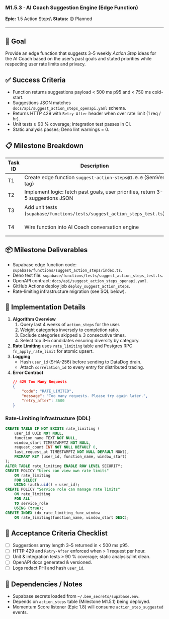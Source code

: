 ### M1.5.3 · AI Coach Suggestion Engine (Edge Function)

**Epic:** 1.5 Action Steps\\ **Status:** 🟡 Planned

---

## 🎯 Goal

Provide an edge function that suggests 3–5 weekly _Action Step_ ideas for the AI
Coach based on the user’s past goals and stated priorities while respecting user
rate limits and privacy.

## ✅ Success Criteria

- Function returns suggestions payload < 500 ms p95 and < 750 ms cold-start.
- Suggestions JSON matches `docs/api/suggest_action_steps_openapi.yaml` schema.
- Returns HTTP 429 with `Retry-After` header when over rate limit (1 req / hr).
- Unit tests ≥ 90 % coverage; integration test passes in CI.
- Static analysis passes; Deno lint warnings = 0.

## 📋 Milestone Breakdown

| Task ID | Description                                                                     | Est. Hrs | Status      |
| ------- | ------------------------------------------------------------------------------- | -------- | ----------- |
| T1      | Create edge function `suggest-action-steps@1.0.0` (SemVer tag)                  | 4h       | ✅ Complete |
| T2      | Implement logic: fetch past goals, user priorities, return 3-5 suggestions JSON | 4h       | ✅ Complete |
| T3      | Add unit tests (`supabase/functions/tests/suggest_action_steps_test.ts`)        | 3h       | 🟡 Planned  |
| T4      | Wire function into AI Coach conversation engine                                 | 3h       | 🟡 Planned  |

## 📦 Milestone Deliverables

- Supabase edge function code:
  `supabase/functions/suggest_action_steps/index.ts`.
- Deno test file: `supabase/functions/tests/suggest_action_steps_test.ts`.
- OpenAPI contract: `docs/api/suggest_action_steps_openapi.yaml`.
- GitHub Actions deploy job `deploy_suggest_action_steps`.
- Rate-limiting infrastructure migration (see SQL below).

## 🔧 Implementation Details

1. **Algorithm Overview**
   1. Query last 4 weeks of `action_steps` for the user.
   2. Weight categories inversely to completion ratio.
   3. Exclude categories skipped ≥ 3 consecutive times.
   4. Select top 3–5 candidates ensuring diversity by category.
2. **Rate Limiting** uses `rate_limiting` table and Postgres RPC
   `fn_apply_rate_limit` for atomic upsert.
3. **Logging**
   - Hash `user_id` (SHA-256) before sending to DataDog drain.
   - Attach `correlation_id` to every entry for distributed tracing.
4. **Error Contract**
   ```json
   // 429 Too Many Requests
   {
       "code": "RATE_LIMITED",
       "message": "Too many requests. Please try again later.",
       "retry_after": 3600
   }
   ```

### Rate-Limiting Infrastructure (DDL)

```sql
CREATE TABLE IF NOT EXISTS rate_limiting (
    user_id UUID NOT NULL,
    function_name TEXT NOT NULL,
    window_start TIMESTAMPTZ NOT NULL,
    request_count INT NOT NULL DEFAULT 0,
    last_request_at TIMESTAMPTZ NOT NULL DEFAULT NOW(),
    PRIMARY KEY (user_id, function_name, window_start)
);
ALTER TABLE rate_limiting ENABLE ROW LEVEL SECURITY;
CREATE POLICY "Users can view own rate limits"
    ON rate_limiting
    FOR SELECT
    USING (auth.uid() = user_id);
CREATE POLICY "Service role can manage rate limits"
    ON rate_limiting
    FOR ALL
    TO service_role
    USING (true);
CREATE INDEX idx_rate_limiting_func_window
    ON rate_limiting(function_name, window_start DESC);
```

## 📜 Acceptance Criteria Checklist

- [ ] Suggestions array length 3–5 returned in < 500 ms p95.
- [ ] HTTP 429 and `Retry-After` enforced when > 1 request per hour.
- [ ] Unit & integration tests ≥ 90 % coverage; static analysis/lint clean.
- [ ] OpenAPI docs generated & versioned.
- [ ] Logs redact PHI and hash `user_id`.

## 🔗 Dependencies / Notes

- Supabase secrets loaded from `~/.bee_secrets/supabase.env`.
- Depends on `action_steps` table (Milestone M1.5.1) being deployed.
- Momentum Score listener (Epic 1.8) will consume `action_step_suggested`
  events.
